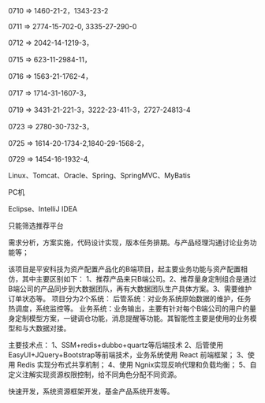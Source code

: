 0710 => 1460-21-2，1343-23-2	

0711 => 2774-15-702-0, 3335-27-290-0

0712 => 2042-14-1219-3，

0715 => 623-11-2984-11，

0716 => 1563-21-1762-4，

0717 => 1714-31-1607-3，

0719 => 3431-21-221-3，3222-23-411-3，2727-24813-4

0723 => 2780-30-732-3，

0725 => 1614-20-1734-2,1840-29-1568-2，

0729 => 1454-16-1932-4,





Linux、Tomcat、Oracle、Spring、SpringMVC、MyBatis

PC机

Eclipse、IntelliJ IDEA

只能筛选推荐平台



需求分析，方案实施，代码设计实现，版本任务排期。与产品经理沟通讨论业务功能等；



该项目是平安科技为资产配置产品化的B端项目，起主要业务功能与资产配置相仿，其中主要区别如下：
1、推荐产品来只B端公司。2、推荐量身定制组合是通过B端公司的产品同步到大数据团队，再有大数据团队生产具体方案。3、需要维护订单状态等。
   项目分为2个系统：
   后管系统：对业务系统原始数据的维护，任务热调度，系统监控等。
   业务系统：业务输出，主要有针对每个B端公司的用户的量身定制模型方案，一键调仓功能，消息提醒等功能。其智能性主要是使用的业务模型和与大数据对接。

   主要技术点：
   1、SSM+redis+dubbo+quartz等后端技术
   2、后管使用 EasyUI+JQuery+Bootstrap等前端技术，业务系统使用 React 前端框架；
   3、使用 Redis 实现分布式共享机制；
   4、使用 Ngnix实现反响代理和负载均衡；
   5、自定义注解实现资源权限控制，给不同角色分配不同资源。





快速开发，系统资源框架开发，基金产品系统开发等。

